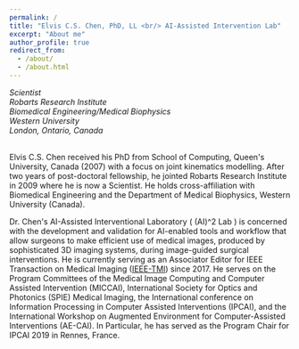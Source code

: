 ```yaml
---
permalink: /
title: "Elvis C.S. Chen, PhD, LL <br/> AI-Assisted Intervention Lab"
excerpt: "About me"
author_profile: true
redirect_from: 
  - /about/
  - /about.html
---
```


<address>
Scientist <br/>
Robarts Research Institute<br/>
Biomedical Engineering/Medical Biophysics<br/>
Western University<br/>
London, Ontario, Canada<br/>
</address>
<br/>

Elvis C.S. Chen received his PhD from School of Computing, Queen's University, Canada (2007) with a focus on joint kinematics modelling. After two years of post-doctoral fellowship, he jointed Robarts Research Institute in 2009 where he is now a Scientist. He holds cross-affiliation with Biomedical Engineering and the Department of Medical Biophysics, Western University (Canada).

Dr. Chen's AI-Assisted Interventional Laboratory ( (AI)^2 Lab ) is concerned with the development and validation for AI-enabled tools and workflow that allow surgeons to make efficient use of medical images, produced by sophisticated 3D imaging systems, during image-guided surgical interventions.
He is currently serving as an Associator Editor for IEEE Transaction on Medical Imaging ([IEEE-TMI](https://www.embs.org/tmi/editorial-board/)) since 2017. He serves on the Program Committees of the Medical Image Computing and Computer Assisted Intervention (MICCAI), International Society for Optics and Photonics (SPIE) Medical Imaging, the International conference on Information Processing in Computer Assisted Interventions (IPCAI), and the International Workshop on Augmented Environment for Computer-Assisted Interventions (AE-CAI). In Particular, he has served as the Program Chair for IPCAI 2019 in Rennes, France.